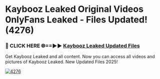 # Kaybooz Leaked Original Videos 0nlyFans Leaked - Files Updated! (4276)

<h3>🔴 CLICK HERE 🌐==►► <a href="https://tinyurl.com/ehrbuxhb" rel="nofollow">Kaybooz Leaked Updated Files</a></h3>

Get Kaybooz Leaked and all content. Now you can access all videos and pictures of Kaybooz Leaked. New Updated Files 2025!

[![4276](https://i.imgur.com/lVYEuWS.gif)](https://tinyurl.com/ehrbuxhb)
